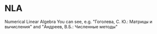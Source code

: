 # NLA
Numerical Linear Algebra 
You can see, e.g. "Гоголева, С. Ю.: Матрицы и вычисления" and "Андреев, В.Б.: Численные методы"
